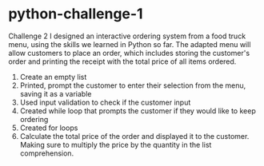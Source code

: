 # python-challenge-1
Challenge 2
I designed an interactive ordering system from a food truck menu, using the skills we learned in Python so far.
The adapted menu will allow customers to place an order, which includes storing the customer's order and printing the receipt with the total price of all items ordered. 
  1. Create an empty list
  2. Printed, prompt the customer to enter their selection from the menu, saving it as a variable
  3. Used input validation to check if the customer input
  4. Created while loop that prompts the customer if they would like to keep ordering
  5. Created for loops
  6. Calculate the total price of the order and displayed it to the customer. Making sure to multiply the price by the quantity in the list comprehension.
